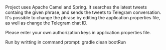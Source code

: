 Project uses Apache Camel and Spring. It searches the latest tweets containg the given phrase, and sends the tweets to Telegram conversation.
It's possible to change the phrase by editing the application.properties file, as well as change the Telegram chat ID. 

Please enter your own authorization keys in application.properties file.

Run by writting in command prompt:
gradle clean bootRun
